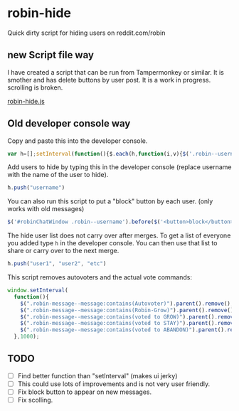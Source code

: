 # robin-hide
Quick dirty script for hiding users on reddit.com/robin

## new Script file way

I have created a script that can be run from Tampermonkey or similar. It is smother and has delete buttons by user post. It is a work in progress. scrolling is broken.

[robin-hide.js](robin-hide.js)

## Old developer console way

Copy and paste this into the developer console.

```javascript
var h=[];setInterval(function(){$.each(h,function(i,v){$('.robin--username:contains('+v+')').parent().hide();});},100);
```

Add users to hide by typing this in the developer console (replace username with the name of the user to hide).

```javascript
h.push("username")
```

You can also run this script to put a "block" button by each user. (only works with old messages)
```javascript
$('#robinChatWindow .robin--username').before($('<button>block</button>').click(function(){h.push($(this).siblings('.robin--username').text())}));
```

The hide user list does not carry over after merges. To get a list of everyone you added type `h` in the developer console. You can then use that list to share or carry over to the next merge.

```javascript
h.push("user1", "user2", "etc")
```

This script removes autovoters and the actual vote commands:

```javascript
window.setInterval(
  function(){
    $(".robin-message--message:contains(Autovoter)").parent().remove();
    $(".robin-message--message:contains(Robin-Grow)").parent().remove();
    $(".robin-message--message:contains(voted to GROW)").parent().remove();
    $(".robin-message--message:contains(voted to STAY)").parent().remove();
    $(".robin-message--message:contains(voted to ABANDON)").parent().remove();
  },1000);
```

## TODO

- [ ] Find better function than "setInterval" (makes ui jerky)
- [ ] This could use lots of improvements and is not very user friendly. 
- [ ] Fix block button to appear on new messages.
- [ ] Fix scolling.
